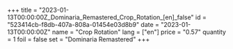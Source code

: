 +++
title = "2023-01-13T00:00:00Z_Dominaria_Remastered_Crop_Rotation_[en]_false"
id = "523414cb-f8db-407a-808a-01454e03d8b9"
date = "2023-01-13T00:00:00Z"
name = "Crop Rotation"
lang = ["en"]
price = "0.57"
quantity = 1
foil = false
set = "Dominaria Remastered"
+++
